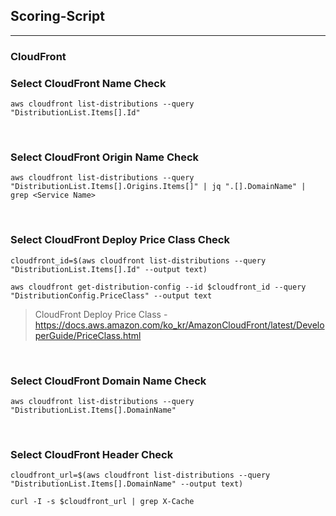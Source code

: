 ## Scoring-Script
---
### CloudFront
### Select CloudFront Name Check
```
aws cloudfront list-distributions --query "DistributionList.Items[].Id"
```

<br>

### Select CloudFront Origin Name Check
```
aws cloudfront list-distributions --query "DistributionList.Items[].Origins.Items[]" | jq ".[].DomainName" | grep <Service Name>
```

<br>

### Select CloudFront Deploy Price Class Check
```
cloudfront_id=$(aws cloudfront list-distributions --query "DistributionList.Items[].Id" --output text)

aws cloudfront get-distribution-config --id $cloudfront_id --query "DistributionConfig.PriceClass" --output text
```
> CloudFront Deploy Price Class -  https://docs.aws.amazon.com/ko_kr/AmazonCloudFront/latest/DeveloperGuide/PriceClass.html

<br>


### Select CloudFront Domain Name Check
```
aws cloudfront list-distributions --query "DistributionList.Items[].DomainName"
```

<br>

### Select CloudFront Header Check
```
cloudfront_url=$(aws cloudfront list-distributions --query "DistributionList.Items[].DomainName" --output text)

curl -I -s $cloudfront_url | grep X-Cache
```